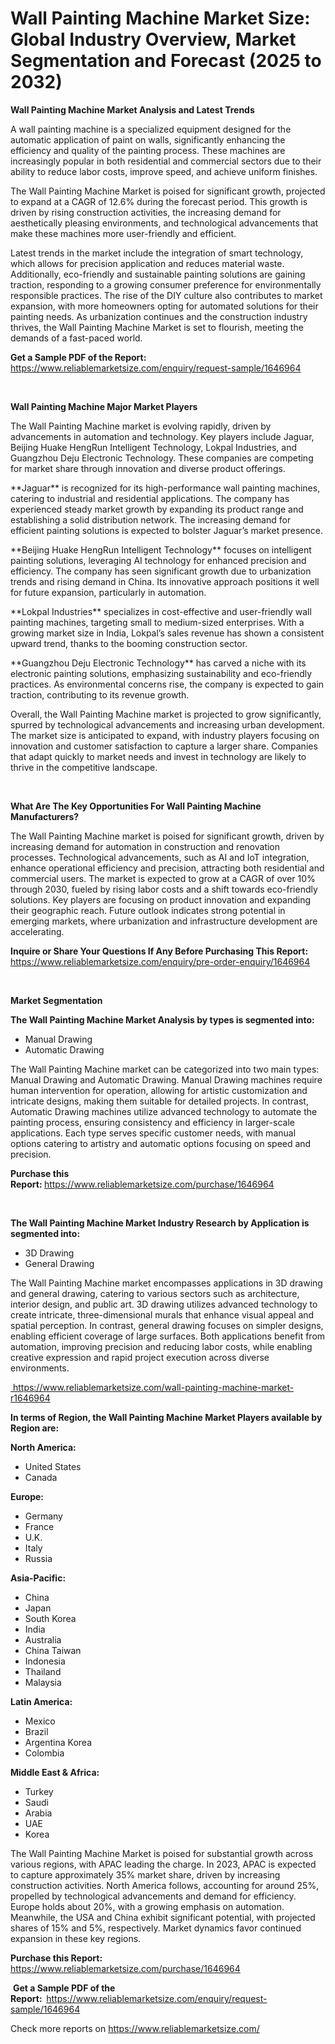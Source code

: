 <p><h1>Wall Painting Machine Market Size: Global Industry Overview, Market Segmentation and Forecast (2025 to 2032)</h1></p><p><strong>Wall Painting Machine Market Analysis and Latest Trends</strong></p>
<p><p>A wall painting machine is a specialized equipment designed for the automatic application of paint on walls, significantly enhancing the efficiency and quality of the painting process. These machines are increasingly popular in both residential and commercial sectors due to their ability to reduce labor costs, improve speed, and achieve uniform finishes.</p><p>The Wall Painting Machine Market is poised for significant growth, projected to expand at a CAGR of 12.6% during the forecast period. This growth is driven by rising construction activities, the increasing demand for aesthetically pleasing environments, and technological advancements that make these machines more user-friendly and efficient.</p><p>Latest trends in the market include the integration of smart technology, which allows for precision application and reduces material waste. Additionally, eco-friendly and sustainable painting solutions are gaining traction, responding to a growing consumer preference for environmentally responsible practices. The rise of the DIY culture also contributes to market expansion, with more homeowners opting for automated solutions for their painting needs. As urbanization continues and the construction industry thrives, the Wall Painting Machine Market is set to flourish, meeting the demands of a fast-paced world.</p></p>
<p><strong>Get a Sample PDF of the Report:&nbsp;</strong> <a href="https://www.reliablemarketsize.com/enquiry/request-sample/1646964?utm_campaign=3365&utm_medium=2&utm_source=Github&utm_content=ia&utm_term=11042025&utm_id=wall-painting-machine">https://www.reliablemarketsize.com/enquiry/request-sample/1646964</a></p>
<p>&nbsp;</p>
<p><strong>Wall Painting Machine Major Market Players</strong></p>
<p><p>The Wall Painting Machine market is evolving rapidly, driven by advancements in automation and technology. Key players include Jaguar, Beijing Huake HengRun Intelligent Technology, Lokpal Industries, and Guangzhou Deju Electronic Technology. These companies are competing for market share through innovation and diverse product offerings.</p><p>**Jaguar** is recognized for its high-performance wall painting machines, catering to industrial and residential applications. The company has experienced steady market growth by expanding its product range and establishing a solid distribution network. The increasing demand for efficient painting solutions is expected to bolster Jaguar’s market presence.</p><p>**Beijing Huake HengRun Intelligent Technology** focuses on intelligent painting solutions, leveraging AI technology for enhanced precision and efficiency. The company has seen significant growth due to urbanization trends and rising demand in China. Its innovative approach positions it well for future expansion, particularly in automation.</p><p>**Lokpal Industries** specializes in cost-effective and user-friendly wall painting machines, targeting small to medium-sized enterprises. With a growing market size in India, Lokpal’s sales revenue has shown a consistent upward trend, thanks to the booming construction sector.</p><p>**Guangzhou Deju Electronic Technology** has carved a niche with its electronic painting solutions, emphasizing sustainability and eco-friendly practices. As environmental concerns rise, the company is expected to gain traction, contributing to its revenue growth.</p><p>Overall, the Wall Painting Machine market is projected to grow significantly, spurred by technological advancements and increasing urban development. The market size is anticipated to expand, with industry players focusing on innovation and customer satisfaction to capture a larger share. Companies that adapt quickly to market needs and invest in technology are likely to thrive in the competitive landscape.</p></p>
<p>&nbsp;</p>
<p><strong>What Are The Key Opportunities For Wall Painting Machine Manufacturers?</strong></p>
<p><p>The Wall Painting Machine market is poised for significant growth, driven by increasing demand for automation in construction and renovation processes. Technological advancements, such as AI and IoT integration, enhance operational efficiency and precision, attracting both residential and commercial users. The market is expected to grow at a CAGR of over 10% through 2030, fueled by rising labor costs and a shift towards eco-friendly solutions. Key players are focusing on product innovation and expanding their geographic reach. Future outlook indicates strong potential in emerging markets, where urbanization and infrastructure development are accelerating.</p></p>
<p><strong>Inquire or Share Your Questions If Any Before Purchasing This Report:</strong> <a href="https://www.reliablemarketsize.com/enquiry/pre-order-enquiry/1646964?utm_campaign=3365&utm_medium=2&utm_source=Github&utm_content=ia&utm_term=11042025&utm_id=wall-painting-machine">https://www.reliablemarketsize.com/enquiry/pre-order-enquiry/1646964</a></p>
<p>&nbsp;</p>
<p><strong>Market Segmentation</strong></p>
<p><strong>The Wall Painting Machine Market Analysis by types is segmented into:</strong></p>
<p><ul><li>Manual Drawing</li><li>Automatic Drawing</li></ul></p>
<p><p>The Wall Painting Machine market can be categorized into two main types: Manual Drawing and Automatic Drawing. Manual Drawing machines require human intervention for operation, allowing for artistic customization and intricate designs, making them suitable for detailed projects. In contrast, Automatic Drawing machines utilize advanced technology to automate the painting process, ensuring consistency and efficiency in larger-scale applications. Each type serves specific customer needs, with manual options catering to artistry and automatic options focusing on speed and precision.</p></p>
<p><strong>Purchase this Report:&nbsp;</strong><a href="https://www.reliablemarketsize.com/purchase/1646964?utm_campaign=3365&utm_medium=2&utm_source=Github&utm_content=ia&utm_term=11042025&utm_id=wall-painting-machine">https://www.reliablemarketsize.com/purchase/1646964</a></p>
<p>&nbsp;</p>
<p><strong>The Wall Painting Machine Market Industry Research by Application is segmented into:</strong></p>
<p><ul><li>3D Drawing</li><li>General Drawing</li></ul></p>
<p><p>The Wall Painting Machine market encompasses applications in 3D drawing and general drawing, catering to various sectors such as architecture, interior design, and public art. 3D drawing utilizes advanced technology to create intricate, three-dimensional murals that enhance visual appeal and spatial perception. In contrast, general drawing focuses on simpler designs, enabling efficient coverage of large surfaces. Both applications benefit from automation, improving precision and reducing labor costs, while enabling creative expression and rapid project execution across diverse environments.</p></p>
<p><a href="https://www.reliablemarketsize.com/wall-painting-machine-market-r1646964?utm_campaign=3365&utm_medium=2&utm_source=Github&utm_content=ia&utm_term=11042025&utm_id=wall-painting-machine">&nbsp;https://www.reliablemarketsize.com/wall-painting-machine-market-r1646964</a></p>
<p><strong>In terms of Region, the Wall Painting Machine Market Players available by Region are:</strong></p>
<p>
    <p> <strong> North America: </strong>
        <ul>
            <li>United States</li>
            <li>Canada</li>
        </ul>
        </p> 
    <p> <strong> Europe: </strong>
        <ul>
            <li>Germany</li>
            <li>France</li>
            <li>U.K.</li>
            <li>Italy</li>
            <li>Russia</li>
        </ul>
        </p> 
    <p> <strong> Asia-Pacific: </strong>
        <ul>
            <li>China</li>
            <li>Japan</li>
            <li>South Korea</li>
            <li>India</li>
            <li>Australia</li>
            <li>China Taiwan</li>
            <li>Indonesia</li>
            <li>Thailand</li>
            <li>Malaysia</li>
        </ul>
        </p> 
    <p> <strong> Latin America: </strong>
        <ul>
            <li>Mexico</li>
            <li>Brazil</li>
            <li>Argentina Korea</li>
            <li>Colombia</li>
        </ul>
        </p> 
    <p> <strong> Middle East & Africa: </strong>
        <ul>
            <li>Turkey</li>
            <li>Saudi</li>
            <li>Arabia</li>
            <li>UAE</li>
            <li>Korea</li>
        </ul>
    </p>
    </p>
<p><p>The Wall Painting Machine Market is poised for substantial growth across various regions, with APAC leading the charge. In 2023, APAC is expected to capture approximately 35% market share, driven by increasing construction activities. North America follows, accounting for around 25%, propelled by technological advancements and demand for efficiency. Europe holds about 20%, with a growing emphasis on automation. Meanwhile, the USA and China exhibit significant potential, with projected shares of 15% and 5%, respectively. Market dynamics favor continued expansion in these key regions.</p></p>
<p><strong>Purchase this Report: </strong><a href="https://www.reliablemarketsize.com/purchase/1646964?utm_campaign=3365&utm_medium=2&utm_source=Github&utm_content=ia&utm_term=11042025&utm_id=wall-painting-machine">https://www.reliablemarketsize.com/purchase/1646964</a></p>
<p>&nbsp;<strong>Get a Sample PDF of the Report:&nbsp;&nbsp;</strong><a href="https://www.reliablemarketsize.com/enquiry/request-sample/1646964?utm_campaign=3365&utm_medium=2&utm_source=Github&utm_content=ia&utm_term=11042025&utm_id=wall-painting-machine">https://www.reliablemarketsize.com/enquiry/request-sample/1646964</a></p>
<p><strong></strong></p>
<p>Check more reports on <a href="https://www.reliablemarketsize.com/?utm_campaign=3365&utm_medium=2&utm_source=Github&utm_content=ia&utm_term=11042025&utm_id=wall-painting-machine">https://www.reliablemarketsize.com/</a></p>